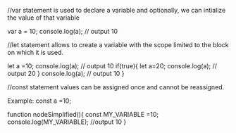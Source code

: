 //var statement is used to declare a variable and  optionally, we can intialize the value of that variable

var a = 10;
console.log(a); // output 10

//let statement allows to create a variable with the scope limited to the block on which it is used.


let a =10;
 console.log(a);  // output 10
  if(true){
   let a=20;
   console.log(a); // output 20
  }
  console.log(a);  // output 10
}

//const statement values can be assigned once and cannot be reassigned. 

Example: const a =10;

function nodeSimplified(){
  const MY_VARIABLE =10;
  console.log(MY_VARIABLE);  //output 10 
}